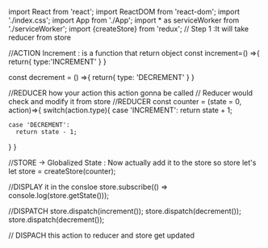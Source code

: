 import React from 'react';
import ReactDOM from 'react-dom';
import './index.css';
import App from './App';
import * as serviceWorker from './serviceWorker';
import {createStore} from 'redux'; 
// Step 1 :It will take reducer from store



//ACTION Increment : is a function that return object
const increment=() =>{
  return{
    type:'INCREMENT'
  }
}

const decrement = () =>{
  return{
    type: 'DECREMENT'
  }
}


//REDUCER how your action this action gonna be called 
// Reducer would check and modify it from store
//REDUCER
const counter = (state = 0, action)=>{
  switch(action.type){
    case 'INCREMENT':
      return state + 1;
    
    case 'DECREMENT':
      return state - 1;
  }
}

//STORE -> Globalized State : Now actually add it to the store so store let's
let store = createStore(counter);

//DISPLAY it in the consloe
store.subscribe(() => console.log(store.getState()));


//DISPATCH
store.dispatch(increment());
store.dispatch(decrement());
store.dispatch(decrement());

// DISPACH this action to reducer and store get updated

